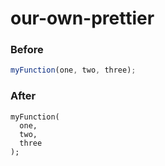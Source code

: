 # our-own-prettier

### Before

```javascript
myFunction(one, two, three);
```

### After

```
myFunction(
  one,
  two,
  three
);
```
